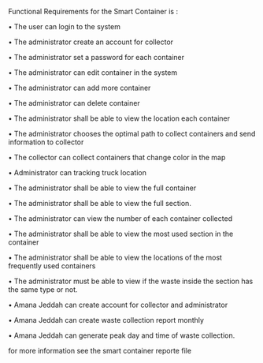 
Functional Requirements for the Smart Container is :

• The user can login to the system 

• The administrator create an account for collector 

• The administrator set a password for each container 

• The administrator can edit container in the system 

• The administrator can add more container

• The administrator can delete container 

• The administrator shall be able to view the location each container 

• The administrator chooses the optimal path to collect containers and send information to collector 

• The collector can collect containers that change color in the map 

• Administrator can tracking truck location 

• The administrator shall be able to view the full container 

• The administrator shall be able to view the full section. 

• The administrator can view the number of each container collected 

• The administrator shall be able to view the most used section in the container 

• The administrator shall be able to view the locations of the most frequently used containers 

• The administrator must be able to view if the waste inside the section has the same type or not.

• Amana Jeddah can create account for collector and administrator

• Amana Jeddah can create waste collection report monthly

• Amana Jeddah can generate peak day and time of waste collection.

for more information see the smart container reporte file 
